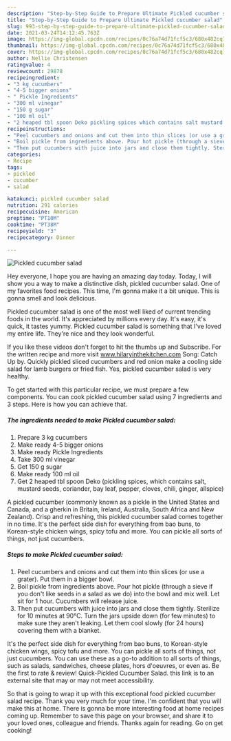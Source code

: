 ```yaml
---
description: "Step-by-Step Guide to Prepare Ultimate Pickled cucumber salad"
title: "Step-by-Step Guide to Prepare Ultimate Pickled cucumber salad"
slug: 993-step-by-step-guide-to-prepare-ultimate-pickled-cucumber-salad
date: 2021-03-24T14:12:45.763Z
image: https://img-global.cpcdn.com/recipes/0c76a74d71fcf5c3/680x482cq70/pickled-cucumber-salad-recipe-main-photo.jpg
thumbnail: https://img-global.cpcdn.com/recipes/0c76a74d71fcf5c3/680x482cq70/pickled-cucumber-salad-recipe-main-photo.jpg
cover: https://img-global.cpcdn.com/recipes/0c76a74d71fcf5c3/680x482cq70/pickled-cucumber-salad-recipe-main-photo.jpg
author: Nellie Christensen
ratingvalue: 4
reviewcount: 29878
recipeingredient:
- "3 kg cucumbers"
- "4-5 bigger onions"
- " Pickle Ingredients"
- "300 ml vinegar"
- "150 g sugar"
- "100 ml oil"
- "2 heaped tbl spoon Deko pickling spices which contains salt mustard seeds coriander bay leaf pepper cloves chili ginger allspice"
recipeinstructions:
- "Peel cucumbers and onions and cut them into thin slices (or use a grater). Put them in a bigger bowl."
- "Boil pickle from ingredients above. Pour hot pickle (through a sieve if you don&#39;t like seeds in a salad as we do) into the bowl and mix well. Let sit for 1 hour. Cucumbers will release juice."
- "Then put cucumbers with juice into jars and close them tightly. Sterilize for 10 minutes at 90°C. Turn the jars upside down (for few minutes) to make sure they aren&#39;t leaking. Let them cool slowly (for 24 hours) covering them with a blanket."
categories:
- Recipe
tags:
- pickled
- cucumber
- salad

katakunci: pickled cucumber salad 
nutrition: 291 calories
recipecuisine: American
preptime: "PT10M"
cooktime: "PT38M"
recipeyield: "3"
recipecategory: Dinner

---
```



![Pickled cucumber salad](https://img-global.cpcdn.com/recipes/0c76a74d71fcf5c3/680x482cq70/pickled-cucumber-salad-recipe-main-photo.jpg)

Hey everyone, I hope you are having an amazing day today. Today, I will show you a way to make a distinctive dish, pickled cucumber salad. One of my favorites food recipes. This time, I'm gonna make it a bit unique. This is gonna smell and look delicious.

Pickled cucumber salad is one of the most well liked of current trending foods in the world. It's appreciated by millions every day. It's easy, it's quick, it tastes yummy. Pickled cucumber salad is something that I've loved my entire life. They're nice and they look wonderful.

If you like these videos don&#39;t forget to hit the thumbs up and Subscribe. For the written recipe and more visit www.hilaryinthekitchen.com Song: Catch Up by. Quickly pickled sliced cucumbers and red onion make a cooling side salad for lamb burgers or fried fish. Yes, pickled cucumber salad is very healthy.


To get started with this particular recipe, we must prepare a few components. You can cook pickled cucumber salad using 7 ingredients and 3 steps. Here is how you can achieve that.

<!--inarticleads1-->

##### The ingredients needed to make Pickled cucumber salad:

1. Prepare 3 kg cucumbers
1. Make ready 4-5 bigger onions
1. Make ready  Pickle Ingredients
1. Take 300 ml vinegar
1. Get 150 g sugar
1. Make ready 100 ml oil
1. Get 2 heaped tbl spoon Deko (pickling spices, which contains salt, mustard seeds, coriander, bay leaf, pepper, cloves, chili, ginger, allspice)


A pickled cucumber (commonly known as a pickle in the United States and Canada, and a gherkin in Britain, Ireland, Australia, South Africa and New Zealand). Crisp and refreshing, this pickled cucumber salad comes together in no time. It&#39;s the perfect side dish for everything from bao buns, to Korean-style chicken wings, spicy tofu and more. You can pickle all sorts of things, not just cucumbers. 

<!--inarticleads2-->

##### Steps to make Pickled cucumber salad:

1. Peel cucumbers and onions and cut them into thin slices (or use a grater). Put them in a bigger bowl.
1. Boil pickle from ingredients above. Pour hot pickle (through a sieve if you don&#39;t like seeds in a salad as we do) into the bowl and mix well. Let sit for 1 hour. Cucumbers will release juice.
1. Then put cucumbers with juice into jars and close them tightly. Sterilize for 10 minutes at 90°C. Turn the jars upside down (for few minutes) to make sure they aren&#39;t leaking. Let them cool slowly (for 24 hours) covering them with a blanket.


It&#39;s the perfect side dish for everything from bao buns, to Korean-style chicken wings, spicy tofu and more. You can pickle all sorts of things, not just cucumbers. You can use these as a go-to addition to all sorts of things, such as salads, sandwiches, cheese plates, hors d&#39;oeuvres, or even as. Be the first to rate &amp; review! Quick-Pickled Cucumber Salad. this link is to an external site that may or may not meet accessibility. 

So that is going to wrap it up with this exceptional food pickled cucumber salad recipe. Thank you very much for your time. I'm confident that you will make this at home. There is gonna be more interesting food at home recipes coming up. Remember to save this page on your browser, and share it to your loved ones, colleague and friends. Thanks again for reading. Go on get cooking!
